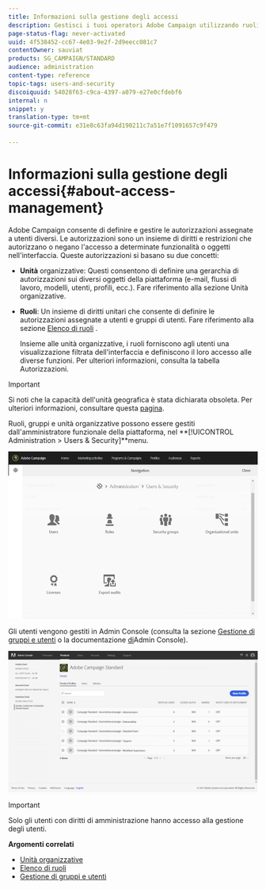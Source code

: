 ```yaml
---
title: Informazioni sulla gestione degli accessi
description: Gestisci i tuoi operatori Adobe Campaign utilizzando ruoli, gruppi e unità organizzative.
page-status-flag: never-activated
uuid: 4f538452-cc67-4e03-9e2f-2d9eecc081c7
contentOwner: sauviat
products: SG_CAMPAIGN/STANDARD
audience: administration
content-type: reference
topic-tags: users-and-security
discoiquuid: 54028f63-c9ca-4397-a079-e27e0cfdebf6
internal: n
snippet: y
translation-type: tm+mt
source-git-commit: e31e8c63fa94d190211c7a51e7f1091657c9f479

---
```



# Informazioni sulla gestione degli accessi{#about-access-management}

Adobe Campaign consente di definire e gestire le autorizzazioni assegnate a utenti diversi. Le autorizzazioni sono un insieme di diritti e restrizioni che autorizzano o negano l&#39;accesso a determinate funzionalità o oggetti nell&#39;interfaccia. Queste autorizzazioni si basano su due concetti:

* **Unità** organizzative: Questi consentono di definire una gerarchia di autorizzazioni sui diversi oggetti della piattaforma (e-mail, flussi di lavoro, modelli, utenti, profili, ecc.). Fare riferimento alla sezione Unità [](../../administration/using/organizational-units.md) organizzative.
* **Ruoli**: Un insieme di diritti unitari che consente di definire le autorizzazioni assegnate a utenti e gruppi di utenti. Fare riferimento alla sezione [Elenco di ruoli](../../administration/using/list-of-roles.md) .

   Insieme alle unità organizzative, i ruoli forniscono agli utenti una visualizzazione filtrata dell&#39;interfaccia e definiscono il loro accesso alle diverse funzioni. Per ulteriori informazioni, consulta la tabella [](https://docs.campaign.adobe.com/doc/standard/en/Technotes/AdobeCampaign-ACSRights.pdf)Autorizzazioni.

>[!IMPORTANT]
>
>Si noti che la capacità dell&#39;unità geografica è stata dichiarata obsoleta. Per ulteriori informazioni, consultare questa [pagina](https://helpx.adobe.com/campaign/kb/acs-deprecated-and-removed-features.html).

Ruoli, gruppi e unità organizzative possono essere gestiti dall&#39;amministratore funzionale della piattaforma, nel **[!UICONTROL Administration > Users & Security]**menu.

![](assets/user_management_1.png)

Gli utenti vengono gestiti in Admin Console (consulta la sezione [Gestione di gruppi e utenti](../../administration/using/managing-groups-and-users.md) o la documentazione [di](https://helpx.adobe.com/enterprise/managing/user-guide.html)Admin Console).

![](assets/user_management_6.png)

>[!IMPORTANT]
>
>Solo gli utenti con diritti di amministrazione hanno accesso alla gestione degli utenti.

**Argomenti correlati**

* [Unità organizzative](../../administration/using/organizational-units.md)
* [Elenco di ruoli](../../administration/using/list-of-roles.md)
* [Gestione di gruppi e utenti](../../administration/using/managing-groups-and-users.md)

